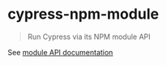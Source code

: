 # cypress-npm-module
> Run Cypress via its NPM module API

See [module API documentation](https://on.cypress.io/module-api)
